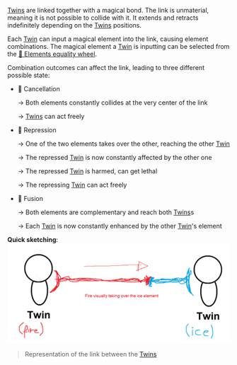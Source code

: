 [Twins](<../Twin.md>) are linked together with a magical bond. The link is unmaterial, meaning it is not possible to collide with it. It extends and retracts indefinitely depending on the [Twins](<../Twin.md>) positions.

Each [Twin](<../Twin.md>) can input a magical element into the link, causing element combinations. The magical element a [Twin](<../Twin.md>) is inputting can be selected from the [🎡 Elements equality wheel](<Elements-equality-wheel.md>).

Combination outcomes can affect the link, leading to three different possible state:

* 🚫 Cancellation 

  → Both elements constantly collides at the very center of the link

  → [Twins](<../Twin.md>) can act freely

* 🔪 Repression

  → One of the two elements takes over the other, reaching the other [Twin](<../Twin.md>)

  → The repressed [Twin](<../Twin.md>) is now constantly affected by the other one

  → The repressed [Twin](<../Twin.md>) is harmed, can get lethal

  → The repressing [Twin](<../Twin.md>) can act freely

* 🌟 Fusion 

  → Both elements are complementary and reach both [Twins](<../Twin.md>)s

  → Each [Twin](<../Twin.md>) is now constantly enhanced by the other [Twin](<../Twin.md>)'s element 

**Quick sketching**:
![Link concept](../../img/link-concept.png)
> Representation of the link between the [Twins](<../Twin.md>)